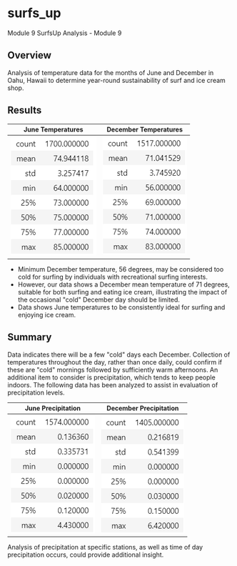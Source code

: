 # surfs_up
Module 9
SurfsUp Analysis - Module 9

## Overview
Analysis of temperature data for the months of June and December in Oahu, Hawaii to determine year-round sustainability of surf and ice cream shop.

## Results

June Temperatures                                              |  December Temperatures
:-------------------------------------------------------------:|:----------------------------------------------------------------:
![June Temperatures - Oahu, HI](/Resources/Img_Jun_temp.png)   |  ![December Temperatures - Oahu, HI](/Resources/Img_Dec_temp.png)


- Minimum December temperature, 56 degrees, may be considered too cold for surfing by individuals with recreational surfing interests.
- However, our data shows a December mean temperature of 71 degrees, suitable for both surfing and eating ice cream, illustrating the impact of the occasional "cold" December day should be limited.
- Data shows June temperatures to be consistently ideal for surfing and enjoying ice cream.


## Summary
Data indicates there will be a few "cold" days each December.  Collection of temperatures throughout the day, rather than once daily, could confirm if these are "cold" mornings followed by sufficiently warm afternoons.  An additional item to consider is precipitation, which tends to keep people indoors.  The following data has been analyzed to assist in evaluation of precipitation levels.

June Precipitation                                               |  December Precipitation
:---------------------------------------------------------------:|:----------------------------------------------------------------:
![June Precipitation - Oahu, HI](/Resources/Img_Jun_prcp.png)    |  ![December Precipitation - Oahu, HI](/Resources/Img_Dec_prcp.png)

Analysis of precipitation at specific stations, as well as time of day precipitation occurs, could provide additional insight.
